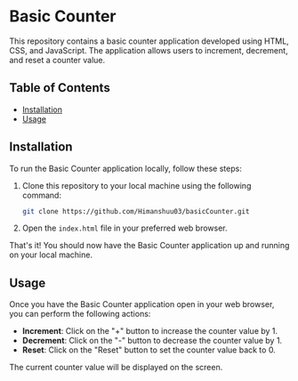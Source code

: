 # Basic Counter

This repository contains a basic counter application developed using HTML, CSS, and JavaScript. The application allows users to increment, decrement, and reset a counter value.

## Table of Contents

- [Installation](#installation)
- [Usage](#usage)

## Installation

To run the Basic Counter application locally, follow these steps:

1. Clone this repository to your local machine using the following command:

   ```bash
   git clone https://github.com/Himanshuu03/basicCounter.git
   ```

2. Open the `index.html` file in your preferred web browser.

That's it! You should now have the Basic Counter application up and running on your local machine.

## Usage

Once you have the Basic Counter application open in your web browser, you can perform the following actions:

- **Increment**: Click on the "+" button to increase the counter value by 1.
- **Decrement**: Click on the "-" button to decrease the counter value by 1.
- **Reset**: Click on the "Reset" button to set the counter value back to 0.

The current counter value will be displayed on the screen.
